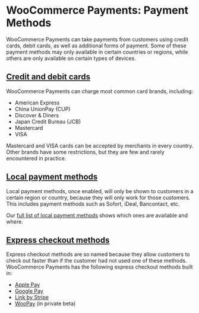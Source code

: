 # WooCommerce Payments: Payment Methods

WooCommerce Payments can take payments from customers using credit cards, debit cards, as well as additional forms of payment. Some of these payment methods may only available in certain countries or regions, while others are only available on certain types of devices.

## [Credit and debit cards](#cards)

WooCommerce Payments can charge most common card brands, including:

*   American Express
*   China UnionPay (CUP)
*   Discover & Diners
*   Japan Credit Bureau (JCB)
*   Mastercard
*   VISA

Mastercard and VISA cards can be accepted by merchants in every country. Other brands have some restrictions, but they are few and rarely encountered in practice.

## [Local payment methods](#local-payment-methods)

Local payment methods, once enabled, will only be shown to customers in a certain region or country, because they will only work for those customers. This includes payment methods such as Sofort, iDeal, Bancontact, etc.

Our [full list of local payment methods](https://woocommerce.com/document/payments/additional-payment-methods/) shows which ones are available and where.

## [Express checkout methods](#express-checkout-methods)

Express checkout methods are so named because they allow customers to check out faster than if the customer had not used one of these methods. WooCommerce Payments has the following express checkout methods built in:

*   [Apple Pay](https://woocommerce.com/document/payments/apple-pay/)
*   [Google Pay](https://woocommerce.com/document/woocommerce-payments/payment-methods/google-pay/)
*   [Link by Stripe](https://woocommerce.com/document/payments/woocommerce-payments-stripe-link/)
*   [WooPay](https://woocommerce.com/document/woopay-merchant-documentation/) (in private beta)